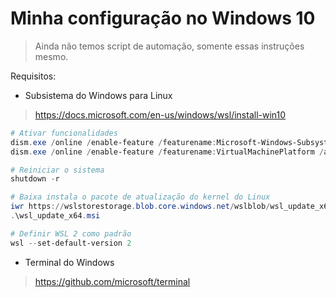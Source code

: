 Minha configuração no Windows 10
================================

> Ainda não temos script de automação, somente essas instruções mesmo.

Requisitos:

* Subsistema do Windows para Linux
> https://docs.microsoft.com/en-us/windows/wsl/install-win10
```powershell
# Ativar funcionalidades
dism.exe /online /enable-feature /featurename:Microsoft-Windows-Subsystem-Linux /all /norestart
dism.exe /online /enable-feature /featurename:VirtualMachinePlatform /all /norestart

# Reiniciar o sistema
shutdown -r

# Baixa instala o pacote de atualização do kernel do Linux
iwr https://wslstorestorage.blob.core.windows.net/wslblob/wsl_update_x64.msi -OutFile wsl_update_x64.msi
.\wsl_update_x64.msi

# Definir WSL 2 como padrão
wsl --set-default-version 2
```

* Terminal do Windows
> https://github.com/microsoft/terminal
